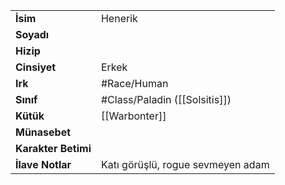 |  |  |  
|---|---|  
| **İsim** | Henerik|  
| **Soyadı** | |  
| **Hizip** | |  
| **Cinsiyet** | Erkek|  
| **Irk** | #Race/Human|  
| **Sınıf** | #Class/Paladin ([[Solsitis]])|  
| **Kütük** | [[Warbonter]]|  
| **Münasebet** | |  
| **Karakter Betimi** | |  
| **İlave Notlar** | Katı görüşlü, rogue sevmeyen adam|  
